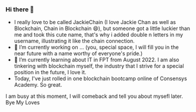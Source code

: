 ### Hi there 👋

<!--
**JackieChainnn/JackieChainnn** is a ✨ _special_ ✨ repository because its `README.md` (this file) appears on your GitHub profile.

Here are some ideas to get you started:


- 👯 I’m looking to collaborate on ...
- 🤔 I’m looking for help with ...
- 💬 Ask me about ...
- 📫 How to reach me: ...
- 😄 Pronouns: ...
- ⚡ Fun fact: ...
-->
- I really love to be called JackieChain (I love Jackie Chan as well as Blockchain, Chain in Blockchain 😄), but someone got a little luckier than me and took this cute name, that's why i added double n letters in my username, illustrating it like the chain connection.
- 🔭 I’m currently working on ... (you, special space, I will fill you in the near future with a name worthy of everyone's pride.)
- 🌱 I’m currently learning about IT in FPT from August 2022. I am also tinkering with blockchain myself, the industry that I strive for a special position in the future, I love it.
- Today, I've just rolled in one blockchain bootcamp online of Consensys Academy. So great.

I am busy at this moment, I will comeback and tell you about mysefl later. Bye My Loves
